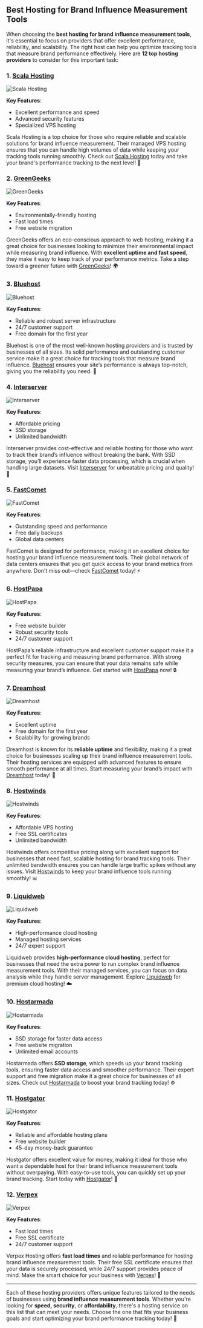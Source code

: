 ## Best Hosting for Brand Influence Measurement Tools

When choosing the **best hosting for brand influence measurement tools**, it's essential to focus on providers that offer excellent performance, reliability, and scalability. The right host can help you optimize tracking tools that measure brand performance effectively. Here are **12 top hosting providers** to consider for this important task:

### 1. [Scala Hosting](https://snipitx.com/scala-jy)
![Scala Hosting](https://i.imgur.com/uJ5JIK3.png "Scala Web Hosting")

**Key Features**:
- Excellent performance and speed
- Advanced security features
- Specialized VPS hosting

Scala Hosting is a top choice for those who require reliable and scalable solutions for brand influence measurement. Their managed VPS hosting ensures that you can handle high volumes of data while keeping your tracking tools running smoothly. Check out [Scala Hosting](https://snipitx.com/scala-jy) today and take your brand's performance tracking to the next level! 🚀

### 2. [GreenGeeks](https://snipitx.com/greengeeks-jy)
![GreenGeeks](https://i.imgur.com/eEwuntu.jpg "GreenGeeks Hosting")

**Key Features**:
- Environmentally-friendly hosting
- Fast load times
- Free website migration

GreenGeeks offers an eco-conscious approach to web hosting, making it a great choice for businesses looking to minimize their environmental impact while measuring brand influence. With **excellent uptime and fast speed**, they make it easy to keep track of your performance metrics. Take a step toward a greener future with [GreenGeeks](https://snipitx.com/greengeeks-jy)! 🌍

### 3. [Bluehost](https://snipitx.com/bluehost-jy)
![Bluehost](https://i.imgur.com/PasFF9E.jpeg "Bluehost Hosting")

**Key Features**:
- Reliable and robust server infrastructure
- 24/7 customer support
- Free domain for the first year

Bluehost is one of the most well-known hosting providers and is trusted by businesses of all sizes. Its solid performance and outstanding customer service make it a great choice for tracking tools that measure brand influence. [Bluehost](https://snipitx.com/bluehost-jy) ensures your site’s performance is always top-notch, giving you the reliability you need. 🔧

### 4. [Interserver](https://snipitx.com/interserver-jy)
![Interserver](https://i.imgur.com/OM5dOEW.jpeg "Interserver Hosting")

**Key Features**:
- Affordable pricing
- SSD storage
- Unlimited bandwidth

Interserver provides cost-effective and reliable hosting for those who want to track their brand’s influence without breaking the bank. With SSD storage, you’ll experience faster data processing, which is crucial when handling large datasets. Visit [Interserver](https://snipitx.com/interserver-jy) for unbeatable pricing and quality! 💸

### 5. [FastComet](https://snipitx.com/fastcomet-jy)
![FastComet](https://i.imgur.com/7qgXuWp.png "FastComet Hosting")

**Key Features**:
- Outstanding speed and performance
- Free daily backups
- Global data centers

FastComet is designed for performance, making it an excellent choice for hosting your brand influence measurement tools. Their global network of data centers ensures that you get quick access to your brand metrics from anywhere. Don't miss out—check [FastComet](https://snipitx.com/fastcomet-jy) today! ⚡

### 6. [HostPapa](https://snipitx.com/hostpapa-jy)
![HostPapa](https://i.imgur.com/ouDTkvl.jpeg "HostPapa Hosting")

**Key Features**:
- Free website builder
- Robust security tools
- 24/7 customer support

HostPapa’s reliable infrastructure and excellent customer support make it a perfect fit for tracking and measuring brand performance. With strong security measures, you can ensure that your data remains safe while measuring your brand’s influence. Get started with [HostPapa](https://snipitx.com/hostpapa-jy) now! 🔒

### 7. [Dreamhost](https://snipitx.com/dreamhost-jy)
![Dreamhost](https://i.imgur.com/rXIg8ip.jpeg "Dreamhost Hosting")

**Key Features**:
- Excellent uptime
- Free domain for the first year
- Scalability for growing brands

Dreamhost is known for its **reliable uptime** and flexibility, making it a great choice for businesses scaling up their brand influence measurement tools. Their hosting services are equipped with advanced features to ensure smooth performance at all times. Start measuring your brand’s impact with [Dreamhost](https://snipitx.com/dreamhost-jy) today! 🌟

### 8. [Hostwinds](https://snipitx.com/hostwinds-jy)
![Hostwinds](https://i.imgur.com/53aSNXx.jpeg "Hostwinds Hosting")

**Key Features**:
- Affordable VPS hosting
- Free SSL certificates
- Unlimited bandwidth

Hostwinds offers competitive pricing along with excellent support for businesses that need fast, scalable hosting for brand tracking tools. Their unlimited bandwidth ensures you can handle large traffic spikes without any issues. Visit [Hostwinds](https://snipitx.com/hostwinds-jy) to keep your brand influence tools running smoothly! 📊

### 9. [Liquidweb](https://snipitx.com/liquidweb-jy)
![Liquidweb](https://i.imgur.com/4IvT9SC.jpeg "Liquidweb Hosting")

**Key Features**:
- High-performance cloud hosting
- Managed hosting services
- 24/7 expert support

Liquidweb provides **high-performance cloud hosting**, perfect for businesses that need the extra power to run complex brand influence measurement tools. With their managed services, you can focus on data analysis while they handle server management. Explore [Liquidweb](https://snipitx.com/liquidweb-jy) for premium cloud hosting! ☁️

### 10. [Hostarmada](https://snipitx.com/hostarmada-jy)
![Hostarmada](https://i.imgur.com/KFbdf3o.jpeg "Hostarmada Hosting")

**Key Features**:
- SSD storage for faster data access
- Free website migration
- Unlimited email accounts

Hostarmada offers **SSD storage**, which speeds up your brand tracking tools, ensuring faster data access and smoother performance. Their expert support and free migration make it a great choice for businesses of all sizes. Check out [Hostarmada](https://snipitx.com/hostarmada-jy) to boost your brand tracking today! ⚙️

### 11. [Hostgator](https://snipitx.com/hostgator-jy)
![Hostgator](https://i.imgur.com/BcVkH57.jpeg "Hostgator Hosting")

**Key Features**:
- Reliable and affordable hosting plans
- Free website builder
- 45-day money-back guarantee

Hostgator offers excellent value for money, making it ideal for those who want a dependable host for their brand influence measurement tools without overpaying. With easy-to-use tools, you can quickly set up your brand tracking. Start today with [Hostgator](https://snipitx.com/hostgator-jy)! 💼

### 12. [Verpex](https://snipitx.com/verpex-jy)
![Verpex](https://i.imgur.com/6x5LhiS.jpeg "Verpex Hosting")

**Key Features**:
- Fast load times
- Free SSL certificate
- 24/7 customer support

Verpex Hosting offers **fast load times** and reliable performance for hosting brand influence measurement tools. Their free SSL certificate ensures that your data is securely processed, while 24/7 support provides peace of mind. Make the smart choice for your business with [Verpex](https://snipitx.com/verpex-jy)! 🔐

---

Each of these hosting providers offers unique features tailored to the needs of businesses using **brand influence measurement tools**. Whether you're looking for **speed, security**, or **affordability**, there's a hosting service on this list that can meet your needs. Choose the one that fits your business goals and start optimizing your brand performance tracking today! 🚀
